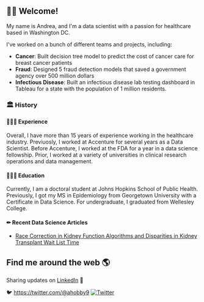 ## 👋🏽 Welcome!

My name is Andrea, and I'm a data scientist with a passion for healthcare based in Washington DC. 

 I've worked on a bunch of different teams and projects, including:

- **Cancer**: Built decision tree model to predict the cost of cancer care for breast cancer patients 
- **Fraud**: Designed 5 fraud detection models that saved a government agency over 500 million dollars
- **Infectious Disease**: Built an infectious disease lab testing dashboard in Tableau for a state with the population of 1 million residents. 


### 🏛 History

#### 👩🏾‍💻 Experience

Overall, I have more than 15 years of experience working in the healthcare industry. Previuosly, I worked at Accenture for several years as a Data Scientist. Before Accenture, I worked at the FDA for a year in a data science fellowship. Prior, I worked at a variety of universities in clinical research operations and data management. 

#### 👩🏾‍🎓 Education

Currently, I am a doctoral student at Johns Hopkins School of Public Health. Previously, I got my MS in Epidemiology from Georgetown University with a Certificate in Data Science. For undergraduate, I graduated from Wellesley College.

#### &#x270f; Recent Data Science Articles 
* [Race Correction in Kidney Function Algorithms and Disparities in Kidney Transplant Wait List Time](https://healthdatascience.substack.com/p/race-correction-in-kidney-function)

## Find me around the web 🌎
Sharing updates on <a href="https://www.linkedin.com/in/andreahobby/">LinkedIn</a> 💼

:bird: https://twitter.com/@ahobby9 <a href="https://twitter.com/ahobby9"><img src="https://img.shields.io/twitter/follow/ahobby9?label=Twitter&style=social" alt="Twitter"></a>
